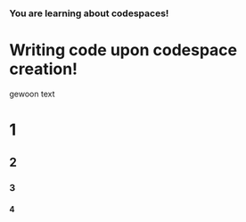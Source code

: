 ### You are learning about codespaces!
# Writing code upon codespace creation!
gewoon text
# 1
## 2
### 3
#### 4

